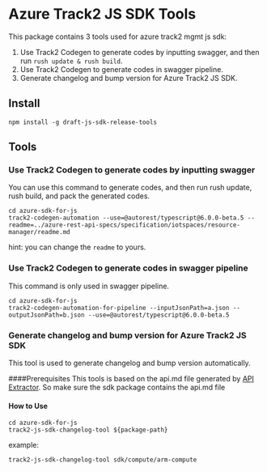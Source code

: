 # Azure Track2 JS SDK Tools
This package contains 3 tools used for azure track2 mgmt js sdk:
1. Use Track2 Codegen to generate codes by inputting swagger, and then run `rush update & rush build`.
2. Use Track2 Codegen to generate codes in swagger pipeline.
3. Generate changelog and bump version for Azure Track2 JS SDK.

## Install
```shell script
npm install -g draft-js-sdk-release-tools
```

## Tools

### Use Track2 Codegen to generate codes by inputting swagger
You can use this command to generate codes, and then run rush update, rush build, and pack the generated codes.
```shell script
cd azure-sdk-for-js
track2-codegen-automation --use=@autorest/typescript@6.0.0-beta.5 --readme=../azure-rest-api-specs/specification/iotspaces/resource-manager/readme.md
```
hint: you can change the `readme` to yours.

### Use Track2 Codegen to generate codes in swagger pipeline
This command is only used in swagger pipeline.
```shell script
cd azure-sdk-for-js
track2-codegen-automation-for-pipeline --inputJsonPath=a.json --outputJsonPath=b.json --use=@autorest/typescript@6.0.0-beta.5
```

### Generate changelog and bump version for Azure Track2 JS SDK
This tool is used to generate changelog and bump version automatically.

####Prerequisites
This tools is based on the api.md file generated by [API Extractor](https://api-extractor.com/). So make sure the sdk package contains the api.md file

#### How to Use
```shell script
cd azure-sdk-for-js
track2-js-sdk-changelog-tool ${package-path}
```
example:
```
track2-js-sdk-changelog-tool sdk/compute/arm-compute
```
